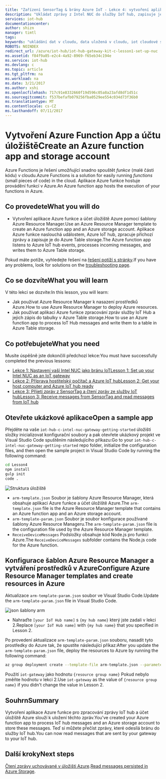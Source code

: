 ```yaml
---
title: "Zařízení SensorTag & brány Azure IoT - Lekce 4: vytvoření aplikace pro funkce | Microsoft Docs"
description: "Ukládat zprávy z Intel NUC do služby IoT hub, zapisuje je do úložiště Azure Table a číst je z cloudu."
services: iot-hub
documentationcenter: 
author: shizn
manager: timtl
tags: 
keywords: "ukládání dat v cloudu, data uložená v cloudu, iot cloudové služby"
ROBOTS: NOINDEX
redirect_url: /azure/iot-hub/iot-hub-gateway-kit-c-lesson1-set-up-nuc
ms.assetid: f84f9a85-e2c4-4a92-8969-f65eb34c194e
ms.service: iot-hub
ms.devlang: c
ms.topic: article
ms.tgt_pltfrm: na
ms.workload: na
ms.date: 3/21/2017
ms.author: xshi
ms.openlocfilehash: 717c91e8332660f19d596c05a8a23afd8df1d51c
ms.sourcegitcommit: f537befafb079256fba0529ee554c034d73f36b0
ms.translationtype: MT
ms.contentlocale: cs-CZ
ms.lasthandoff: 07/11/2017
---
```

# <a name="create-an-azure-function-app-and-storage-account"></a><span data-ttu-id="e169d-104">Vytvoření Azure Function App a účtu úložiště</span><span class="sxs-lookup"><span data-stu-id="e169d-104">Create an Azure function app and storage account</span></span>

<span data-ttu-id="e169d-105">Azure Functions je řešení umožňující snadno spouštět _funkce_ (malé části kódu) v cloudu.</span><span class="sxs-lookup"><span data-stu-id="e169d-105">Azure Functions is a solution for easily running _functions_ (small pieces of code) in the cloud.</span></span> <span data-ttu-id="e169d-106">Aplikace Azure funkce hostuje provádění funkcí v Azure.</span><span class="sxs-lookup"><span data-stu-id="e169d-106">An Azure function app hosts the execution of your functions in Azure.</span></span> 

## <a name="what-you-will-do"></a><span data-ttu-id="e169d-107">Co provedete</span><span class="sxs-lookup"><span data-stu-id="e169d-107">What you will do</span></span>

- <span data-ttu-id="e169d-108">Vytvoření aplikace Azure funkce a účet úložiště Azure pomocí šablony Azure Resource Manager.</span><span class="sxs-lookup"><span data-stu-id="e169d-108">Use an Azure Resource Manager template to create an Azure function app and an Azure storage account.</span></span> <span data-ttu-id="e169d-109">Aplikace Azure funkce naslouchá událostem, Azure IoT hub, zpracuje příchozí zprávy a zapisuje je do Azure Table storage.</span><span class="sxs-lookup"><span data-stu-id="e169d-109">The Azure function app listens to Azure IoT hub events, processes incoming messages, and writes them to Azure Table storage.</span></span>

<span data-ttu-id="e169d-110">Pokud máte potíže, vyhledejte řešení na [řešení potíží s stránky](iot-hub-gateway-kit-c-troubleshooting.md).</span><span class="sxs-lookup"><span data-stu-id="e169d-110">If you have any problems, look for solutions on the [troubleshooting page](iot-hub-gateway-kit-c-troubleshooting.md).</span></span>


## <a name="what-you-will-learn"></a><span data-ttu-id="e169d-111">Co se dozvíte</span><span class="sxs-lookup"><span data-stu-id="e169d-111">What you will learn</span></span>

<span data-ttu-id="e169d-112">V této lekci se dozvíte:</span><span class="sxs-lookup"><span data-stu-id="e169d-112">In this lesson, you will learn:</span></span>

- <span data-ttu-id="e169d-113">Jak používat Azure Resource Manager k nasazení prostředků Azure.</span><span class="sxs-lookup"><span data-stu-id="e169d-113">How to use Azure Resource Manager to deploy Azure resources.</span></span>
- <span data-ttu-id="e169d-114">Jak používat aplikaci Azure funkce zpracování zpráv služby IoT Hub a jejich zápis do tabulky v Azure Table storage.</span><span class="sxs-lookup"><span data-stu-id="e169d-114">How to use an Azure function app to process IoT Hub messages and write them to a table in Azure Table storage.</span></span>

## <a name="what-you-need"></a><span data-ttu-id="e169d-115">Co potřebujete</span><span class="sxs-lookup"><span data-stu-id="e169d-115">What you need</span></span>

<span data-ttu-id="e169d-116">Musíte úspěšně jste dokončili předchozí lekce:</span><span class="sxs-lookup"><span data-stu-id="e169d-116">You must have successfully completed the previous lessons:</span></span>

- [<span data-ttu-id="e169d-117">Lekce 1: Nastavení vaší Intel NUC jako bránu IoT</span><span class="sxs-lookup"><span data-stu-id="e169d-117">Lesson 1: Set up your Intel NUC as an IoT gateway</span></span>](iot-hub-gateway-kit-c-lesson1-set-up-nuc.md)
- [<span data-ttu-id="e169d-118">Lekce 2: Příprava hostitelský počítač a Azure IoT hub</span><span class="sxs-lookup"><span data-stu-id="e169d-118">Lesson 2: Get your host computer and Azure IoT hub ready</span></span>](iot-hub-gateway-kit-c-lesson2-get-the-tools-win32.md)
- [<span data-ttu-id="e169d-119">Lekce 3: Přijetí zpráv z SensorTag a čtení zpráv ze služby IoT hub</span><span class="sxs-lookup"><span data-stu-id="e169d-119">Lesson 3: Receive messages from SensorTag and read messages from IoT hub</span></span>](iot-hub-gateway-kit-c-lesson3-configure-ble-app.md)

## <a name="open-a-sample-app"></a><span data-ttu-id="e169d-120">Otevřete ukázkové aplikace</span><span class="sxs-lookup"><span data-stu-id="e169d-120">Open a sample app</span></span>

<span data-ttu-id="e169d-121">Přejděte na vaše `iot-hub-c-intel-nuc-gateway-getting-started` úložišti složky inicializovat konfigurační soubory a pak otevřete ukázkový projekt ve Visual Studio Code spuštěním následujícího příkazu:</span><span class="sxs-lookup"><span data-stu-id="e169d-121">Go to your `iot-hub-c-intel-nuc-gateway-getting-started` repo folder, initialize the configuration files, and then open the sample project in Visual Studio Code by running the following command:</span></span>

```bash
cd Lesson4
npm install
gulp init
code .
```

![Struktura úložiště](media/iot-hub-gateway-kit-lessons/lesson4/arm_template.png)

- <span data-ttu-id="e169d-123">`arm-template.json` Soubor je šablony Azure Resource Manager, která obsahuje aplikaci Azure funkce a účet úložiště Azure.</span><span class="sxs-lookup"><span data-stu-id="e169d-123">The `arm-template.json` file is the Azure Resource Manager template that contains an Azure function app and an Azure storage account.</span></span>
- <span data-ttu-id="e169d-124">`arm-template-param.json` Soubor je soubor konfigurace používané šablony Azure Resource Manageru.</span><span class="sxs-lookup"><span data-stu-id="e169d-124">The `arm-template-param.json` file is the configuration file used by the Azure Resource Manager template.</span></span>
- <span data-ttu-id="e169d-125">`ReceiveDeviceMessages` Podsložky obsahuje kód Node.js pro funkci Azure.</span><span class="sxs-lookup"><span data-stu-id="e169d-125">The `ReceiveDeviceMessages` subfolder contains the Node.js code for the Azure function.</span></span>

## <a name="configure-azure-resource-manager-templates-and-create-resources-in-azure"></a><span data-ttu-id="e169d-126">Konfigurace šablon Azure Resource Manager a vytváření prostředků v Azure</span><span class="sxs-lookup"><span data-stu-id="e169d-126">Configure Azure Resource Manager templates and create resources in Azure</span></span>

<span data-ttu-id="e169d-127">Aktualizace `arm-template-param.json` soubor ve Visual Studio Code.</span><span class="sxs-lookup"><span data-stu-id="e169d-127">Update the `arm-template-param.json` file in Visual Studio Code.</span></span>

![json šablony arm](media/iot-hub-gateway-kit-lessons/lesson4/arm_template_param.png)

- <span data-ttu-id="e169d-129">Nahraďte `[your IoT Hub name]` s `{my hub name}` který jste zadali v lekci 2.</span><span class="sxs-lookup"><span data-stu-id="e169d-129">Replace `[your IoT Hub name]` with `{my hub name}` that you specified in Lesson 2.</span></span>

<span data-ttu-id="e169d-130">Po provedení aktualizace `arm-template-param.json` souboru, nasadit tyto prostředky do Azure tak, že spustíte následující příkaz:</span><span class="sxs-lookup"><span data-stu-id="e169d-130">After you update the `arm-template-param.json` file, deploy the resources to Azure by running the following command:</span></span>

```bash
az group deployment create --template-file arm-template.json --parameters @arm-template-param.json -g iot-gateway
```

<span data-ttu-id="e169d-131">Použití `iot-gateway` jako hodnotu `{resource group name}` Pokud nebylo změňte hodnotu v lekci 2.</span><span class="sxs-lookup"><span data-stu-id="e169d-131">Use `iot-gateway` as the value of `{resource group name}` if you didn't change the value in Lesson 2.</span></span>

## <a name="summary"></a><span data-ttu-id="e169d-132">Souhrn</span><span class="sxs-lookup"><span data-stu-id="e169d-132">Summary</span></span>

<span data-ttu-id="e169d-133">Vytvoření aplikace Azure funkce pro zpracování zprávy IoT hub a účet úložiště Azure slouží k uložení těchto zpráv.</span><span class="sxs-lookup"><span data-stu-id="e169d-133">You've created your Azure function app to process IoT hub messages and an Azure storage account to store these messages.</span></span> <span data-ttu-id="e169d-134">Teď si můžete přečíst zprávy, které odesílá bránu do služby IoT hub.</span><span class="sxs-lookup"><span data-stu-id="e169d-134">You can now read messages that are sent by your gateway to your IoT hub.</span></span>

## <a name="next-steps"></a><span data-ttu-id="e169d-135">Další kroky</span><span class="sxs-lookup"><span data-stu-id="e169d-135">Next steps</span></span>
<span data-ttu-id="e169d-136">[Čtení zprávy uchovávané v úložišti Azure](iot-hub-gateway-kit-c-lesson4-read-table-storage.md).</span><span class="sxs-lookup"><span data-stu-id="e169d-136">[Read messages persisted in Azure Storage](iot-hub-gateway-kit-c-lesson4-read-table-storage.md).</span></span>

